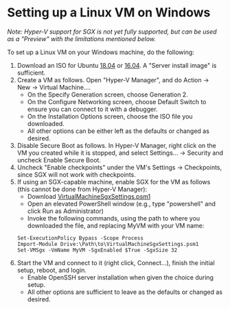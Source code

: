 # Setting up a Linux VM on Windows

_Note: Hyper-V support for SGX is not yet fully supported, but can be used as a "Preview" with the limitations
mentioned below._

To set up a Linux VM on your Windows machine, do the following:

1. Download an ISO for Ubuntu [18.04](http://releases.ubuntu.com/18.04/) or [16.04](http://releases.ubuntu.com/16.04/).
   A "Server install image" is sufficient.
1. Create a VM as follows.  Open "Hyper-V Manager", and do Action -> New -> Virtual Machine....
   - On the Specify Generation screen, choose Generation 2.
   - On the Configure Networking screen, choose Default Switch to ensure you can connect to it with a debugger.
   - On the Installation Options screen, choose the ISO file you downloaded.
   - All other options can be either left as the defaults or changed as desired.
1. Disable Secure Boot as follows.  In Hyper-V Manager, right click on the VM you created while it is stopped,
  and select Settings... -> Security and uncheck Enable Secure Boot.
1. Uncheck "Enable checkpoints" under the VM's Settings -> Checkpoints, since SGX will not work with checkpoints.
1. If using an SGX-capable machine, enable SGX for the VM as follows (this cannot be done from Hyper-V Manager):
   - Download [VirtualMachineSgxSettings.psm1](https://raw.githubusercontent.com/microsoft/openenclave/scripts/VirtualMachineSgxSettings.psm1)
   - Open an elevated PowerShell window (e.g., type "powershell" and click Run as Administrator)
   - Invoke the following commands, using the path to where you downloaded the file, and replacing MyVM with your VM name:
   ```
   Set-ExecutionPolicy Bypass -Scope Process
   Import-Module Drive:\Path\to\VirtualMachineSgxSettings.psm1
   Set-VMSgx -VmName MyVM -SgxEnabled $True -SgxSize 32
   ```
1. Start the VM and connect to it (right click, Connect...), finish the initial setup, reboot, and login.
   - Enable OpenSSH server installation when given the choice during setup.
   - All other options are sufficient to leave as the defaults or changed as desired.
